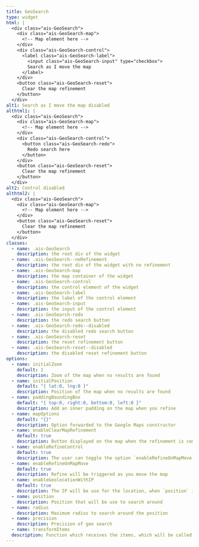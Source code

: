 ```yaml
---
title: GeoSearch
type: widget
html: |
  <div class="ais-GeoSearch">
    <div class="ais-GeoSearch-map">
      <!-- Map element here -->
    </div>
    <div class="ais-GeoSearch-control">
      <label class="ais-GeoSearch-label">
        <input class="ais-GeoSearch-input" type="checkbox">
        Search as I move the map
      </label>
    </div>
    <button class="ais-GeoSearch-reset">
      Clear the map refinement
    </button>
  </div>
alt1: Search as I move the map disabled
althtml1: |
  <div class="ais-GeoSearch">
    <div class="ais-GeoSearch-map">
      <!-- Map element here -->
    </div>
    <div class="ais-GeoSearch-control">
      <button class="ais-GeoSearch-redo">
        Redo search here
      </button>
    </div>
    <button class="ais-GeoSearch-reset">
      Clear the map refinement
    </button>
  </div>
alt2: Control disabled
althtml2: |
  <div class="ais-GeoSearch">
    <div class="ais-GeoSearch-map">
      <!-- Map element here -->
    </div>
    <button class="ais-GeoSearch-reset">
      Clear the map refinement
    </button>
  </div>
classes:
  - name: .ais-GeoSearch
    description: the root div of the widget
  - name: .ais-GeoSearch--noRefinement
    description: the root div of the widget with no refinement
  - name: .ais-GeoSearch-map
    description: the map container of the widget
  - name: .ais-GeoSearch-control
    description: the control element of the widget
  - name: .ais-GeoSearch-label
    description: the label of the control element
  - name: .ais-GeoSearch-input
    description: the input of the control element
  - name: .ais-GeoSearch-redo
    description: the redo search button
  - name: .ais-GeoSearch-redo--disabled
    description: the disabled redo search button
  - name: .ais-GeoSearch-reset
    description: the reset refinement button
  - name: .ais-GeoSearch-reset--disabled
    description: the disabled reset refinement button
options:
  - name: initialZoom
    default: 1
    description: Zoom of the map when no results are found
  - name: initialPosition
    default: "{ lat:0, lng:0 }"
    description: Position of the map when no results are found
  - name: paddingBoundingBox
    default: "{ top:0, right:0, bottom:0, left:0 }"
    description: Add an inner padding on the map when you refine
  - name: mapOptions
    default: "{}"
    description: Option forwarded to the Google Maps constructor
  - name: enableClearMapRefinement
    default: true
    description: Button displayed on the map when the refinement is coming from the map in order to remove it
  - name: enableRefineControl
    default: true
    description: The user can toggle the option `enableRefineOnMapMove` directly from the map
  - name: enableRefineOnMapMove
    default: true
    description: Refine will be triggered as you move the map
  - name: enableGeolocationWithIP
    default: true
    description: The IP will be use for the location, when `position` is provided this option is ignored
  - name: position
    description: Position that will be use to search around
  - name: radius
    description: Maximum radius to search around the position
  - name: precision
    description: Precision of geo search
  - name: transformItems
  description: Function which receives the items, which will be called before displaying them. Should return a new array with the same shape as the original array. Useful for mapping over the items to transform, remove or reorder them
---
```

